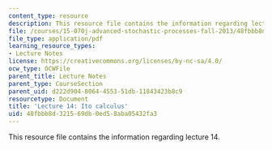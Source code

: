 ```yaml
---
content_type: resource
description: This resource file contains the information regarding lecture 14.
file: /courses/15-070j-advanced-stochastic-processes-fall-2013/48fbbb8d321569db0ed58aba05432fa3_MIT15_070JF13_Lec14.pdf
file_type: application/pdf
learning_resource_types:
- Lecture Notes
license: https://creativecommons.org/licenses/by-nc-sa/4.0/
ocw_type: OCWFile
parent_title: Lecture Notes
parent_type: CourseSection
parent_uid: d222d904-8064-4553-51db-11843423b8c9
resourcetype: Document
title: 'Lecture 14: Ito calculus'
uid: 48fbbb8d-3215-69db-0ed5-8aba05432fa3
---
```

This resource file contains the information regarding lecture 14.